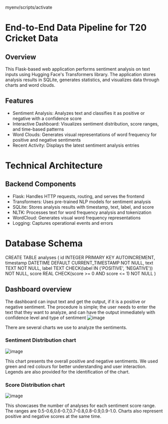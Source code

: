 myenv/scripts/activate

# End-to-End Data Pipeline for T20 Cricket Data

## Overview
This Flask-based web application performs sentiment analysis on text inputs using Hugging Face's Transformers library. The application stores analysis results in SQLite, generates statistics, and visualizes data through charts and word clouds.

## Features
* Sentiment Analysis: Analyzes text and classifies it as positive or negative with a confidence score
* Interactive Dashboard: Visualizes sentiment distribution, score ranges, and time-based patterns
* Word Clouds: Generates visual representations of word frequency for positive and negative sentiments
* Recent Activity: Displays the latest sentiment analysis entries

# Technical Architecture

## Backend Components
* Flask: Handles HTTP requests, routing, and serves the frontend
* Transformers: Uses pre-trained NLP models for sentiment analysis
* SQLite: Stores analysis results with timestamp, text, label, and score
* NLTK: Processes text for word frequency analysis and tokenization
* WordCloud: Generates visual word frequency representations
* Logging: Captures operational events and errors

# Database Schema
CREATE TABLE analyses (
    id INTEGER PRIMARY KEY AUTOINCREMENT,
    timestamp DATETIME DEFAULT CURRENT_TIMESTAMP NOT NULL,
    text TEXT NOT NULL,
    label TEXT CHECK(label IN ('POSITIVE', 'NEGATIVE')) NOT NULL,
    score REAL CHECK(score >= 0 AND score <= 1) NOT NULL
)

## Dashboard overview
The dashboard can input text and get the output, if it is a positive or negative sentiment. The procedure is simple; the user needs to enter the text that they want to analyze, and can have the output immediately with confidence level and type of sentiment
![image](https://github.com/user-attachments/assets/73a88e9d-b692-46d6-a8b7-e2dc63a597a1)

There are several charts we use to analyze the sentiments.

### Sentiment Distribution chart
![image](https://github.com/user-attachments/assets/f3d4bdd9-d7b5-4183-a406-ef37bd370afe)

This chart presents the overall positive and negative sentiments. We used green and red colours for better understanding and user interaction. Legends are also provided for the identification of the chart.

### Score Distribution chart
![image](https://github.com/user-attachments/assets/f31e3482-39fb-445f-bfb9-55afb8bf4fbb)

This showcases the number of analyses for each sentiment score range. The ranges are 0.5-0.6,0.6-0.7,0.7-0.8,0.8-0.9,0.9-1.0. Charts also represent positive and negative scores at the same time.

